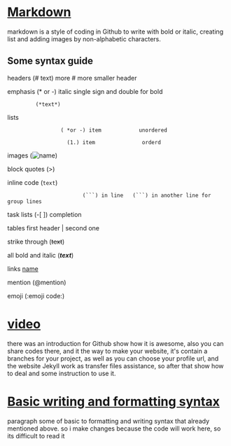 

# [ Markdown](https://guides.github.com/features/mastering-markdown/)

markdown is a style of coding in Github to write with bold or italic, creating list and adding images by non-alphabetic characters.

## Some syntax guide 

headers       (# text)      more # more smaller header

emphasis     (* or -)       italic single sign and double for bold

             (*text*)

lists                

                     ( *or -) item            unordered

                       (1.) item               orderd

images               (![name](url))

block quotes         (>)

inline code        (`text`)       

                            (```) in line   (```) in another line for group lines 

task lists                     (-[    ]) completion

tables                          first header | second one

strike through              (~~text~~)

all bold and italic           (***text***)

links                        [name](url)   

mention             (@mention) 

emoji                 (:emoji code:)

# [video](https://pages.github.com/)
there was an introduction for Github show how it is awesome, also you can share codes there, and it the way to make your website, it's contain a branches for your project, as well as you can choose your profile url, and the website Jekyll work as transfer files assistance, so after that show how to deal and some instruction to use it.

# [Basic writing and formatting syntax](https://docs.github.com/en/free-pro-team@latest/github/writing-on-github/basic-writing-and-formatting-syntax) 
paragraph some of basic to formatting and writing syntax that already mentioned above.
so i make changes because the code will work here, so its difficult to read it
